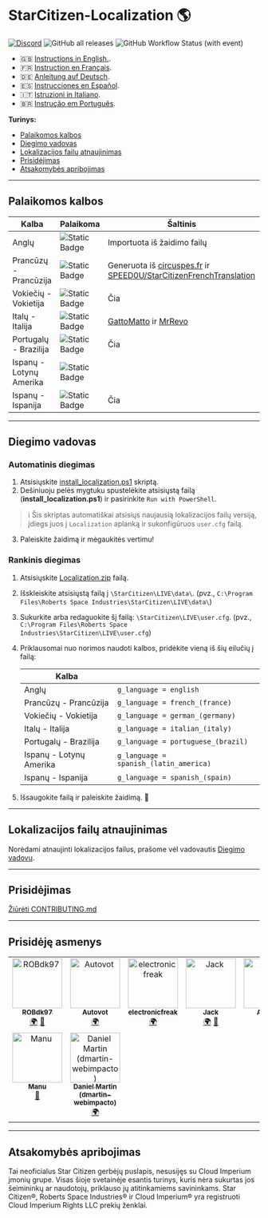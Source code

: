 # StarCitizen-Localization 🌎

[![Discord](https://img.shields.io/discord/1185135396112322620?logo=discord&label=discord)](https://discord.gg/Gbvz9fTmZU)
![GitHub all releases](https://img.shields.io/github/downloads/Dymerz/StarCitizen-Localization/total)
![GitHub Workflow Status (with event)](https://img.shields.io/github/actions/workflow/status/Dymerz/StarCitizen-Localization/.github%2Fworkflows%2Fvalidate-global-ini.yaml?event=push&label=INI%20Validation&link=https%3A%2F%2Fgithub.com%2FDymerz%2FStarCitizen-Localization%2Factions%2Fworkflows%2Fvalidate-global-ini.yaml)


- 🇬🇧 [Instructions in English.](README.md).
- 🇫🇷 [Instruction en Français](README_fr.md).
- 🇩🇪 [Anleitung auf Deutsch](README_de.md).
- 🇪🇸 [Instrucciones en Español](README_es.md).
- 🇮🇹 [Istruzioni in Italiano](README_it.md).
- 🇧🇷 [Instrução em Português](README_ptbr.md).

**Turinys:**
  - [Palaikomos kalbos](#supported-languages)
  - [Diegimo vadovas](#installation-guide)
  - [Lokalizacijos failų atnaujinimas](#contributing)
  - [Prisidėjimas](#contributing)
  - [Atsakomybės apribojimas](#Disclaimer)

---
## Palaikomos kalbos

| Kalba | Palaikoma | Šaltinis |
|---|---|---|
| Anglų | ![Static Badge](https://img.shields.io/badge/3.23.1a-LIVE-brightgreen) | Importuota iš žaidimo failų |
| Prancūzų - Prancūzija | ![Static Badge](https://img.shields.io/badge/3.23.1a-LIVE-brightgreen) | Generuota iš [circuspes.fr](https://traduction.circuspes.fr) ir [SPEED0U/StarCitizenFrenchTranslation](https://github.com/SPEED0U/StarCitizenFrenchTranslation) |
| Vokiečių - Vokietija | ![Static Badge](https://img.shields.io/badge/3.23.1a-LIVE-brightgreen) | Čia |
| Italų - Italija | ![Static Badge](https://img.shields.io/badge/3.23.0-LIVE-yellow) | [GattoMatto](https://robertsspaceindustries.com/citizens/GattoMatto) ir [MrRevo](https://robertsspaceindustries.com/citizens/MrRevo) |
| Portugalų - Brazilija | ![Static Badge](https://img.shields.io/badge/3.23.1a-LIVE-brightgreen)| Čia |
| Ispanų - Lotynų Amerika | ![Static Badge](https://img.shields.io/badge/x.xx.x-LIVE-darkred) |
| Ispanų - Ispanija | ![Static Badge](https://img.shields.io/badge/3.23.1a-LIVE-brightgreen) | Čia |

---
## Diegimo vadovas

### Automatinis diegimas
1. Atsisiųskite [install_localization.ps1](https://github.com/Dymerz/StarCitizen-Localization/releases/latest/download/install_localization.ps1) skriptą.
2. Dešiniuoju pelės mygtuku spustelėkite atsisiųstą failą (**install_localization.ps1**) ir pasirinkite `Run with PowerShell`.
  > ℹ️ Šis skriptas automatiškai atsisiųs naujausią lokalizacijos failų versiją, įdiegs juos į `Localization` aplanką ir sukonfigūruos `user.cfg` failą.
3. Paleiskite žaidimą ir mėgaukitės vertimu!

### Rankinis diegimas
1. Atsisiųskite [Localization.zip](https://github.com/Dymerz/StarCitizen-Localization/releases/latest/download/Localization.zip) failą.
2. Išskleiskite atsisiųstą failą į `\StarCitizen\LIVE\data\`. (pvz., `C:\Program Files\Roberts Space Industries\StarCitizen\LIVE\data\`)
3. Sukurkite arba redaguokite šį failą: `\StarCitizen\LIVE\user.cfg`. (pvz., `C:\Program Files\Roberts Space Industries\StarCitizen\LIVE\user.cfg`)
4. Priklausomai nuo norimos naudoti kalbos, pridėkite vieną iš šių eilučių į failą:

    | Kalba |   |
    |---|---|
    | Anglų | `g_language = english` |
    | Prancūzų - Prancūzija | `g_language = french_(france)` |
    | Vokiečių - Vokietija | `g_language = german_(germany)` |
    | Italų - Italija | `g_language = italian_(italy)` |
    | Portugalų - Brazilija | `g_language = portuguese_(brazil)` |
    | Ispanų - Lotynų Amerika | `g_language = spanish_(latin_america)` |
    | Ispanų - Ispanija | `g_language = spanish_(spain) ` |

5. Išsaugokite failą ir paleiskite žaidimą. 🚀

---
## Lokalizacijos failų atnaujinimas
Norėdami atnaujinti lokalizacijos failus, prašome vėl vadovautis [Diegimo vadovu](#installation-guide).

---
## Prisidėjimas
[Žiūrėti CONTRIBUTING.md](CONTRIBUTING.md)

---
## Prisidėję asmenys
<!-- ALL-CONTRIBUTORS-LIST:START - Do not remove or modify this section -->
<!-- prettier-ignore-start -->
<!-- markdownlint-disable -->
<table>
  <tbody>
    <tr>
      <td align="center" valign="top" width="14.28%"><a href="https://github.com/ROBdk97"><img src="https://avatars.githubusercontent.com/u/9892024?v=4?s=100" width="100px;" alt="ROBdk97"/><br /><sub><b>ROBdk97</b></sub></a><br /><a href="#translation-ROBdk97" title="Translation">🌍</a> <a href="#projectManagement-ROBdk97" title="Project Management">📆</a></td>
      <td align="center" valign="top" width="14.28%"><a href="https://github.com/Autovot"><img src="https://avatars.githubusercontent.com/u/87210193?v=4?s=100" width="100px;" alt="Autovot"/><br /><sub><b>Autovot</b></sub></a><br /><a href="#translation-Autovot" title="Translation">🌍</a></td>
      <td align="center" valign="top" width="14.28%"><a href="https://github.com/electronicfreak"><img src="https://avatars.githubusercontent.com/u/11193801?v=4?s=100" width="100px;" alt="electronicfreak"/><br /><sub><b>electronicfreak</b></sub></a><br /><a href="#translation-electronicfreak" title="Translation">🌍</a></td>
      <td align="center" valign="top" width="14.28%"><a href="https://github.com/Jack-mk"><img src="https://avatars.githubusercontent.com/u/22667101?v=4?s=100" width="100px;" alt="Jack"/><br /><sub><b>Jack</b></sub></a><br /><a href="#translation-Jack-mk" title="Translation">🌍</a> <a href="#projectManagement-Jack-mk" title="Project Management">📆</a></td>
      <td align="center" valign="top" width="14.28%"><a href="https://github.com/Auhrus"><img src="https://avatars.githubusercontent.com/u/57270834?v=4?s=100" width="100px;" alt="Auhrus"/><br /><sub><b>Auhrus</b></sub></a><br /><a href="#translation-Auhrus" title="Translation">🌍</a> <a href="#projectManagement-Auhrus" title="Project Management">📆</a></td>
      <td align="center" valign="top" width="14.28%"><a href="https://github.com/Nxzzin"><img src="https://avatars.githubusercontent.com/u/148262077?v=4?s=100" width="100px;" alt="Nxzzin"/><br /><sub><b>Nxzzin</b></sub></a><br /><a href="#translation-Nxzzin" title="Translation">🌍</a></td>
      <td align="center" valign="top" width="14.28%"><a href="https://github.com/InterPlay02"><img

 src="https://avatars.githubusercontent.com/u/23037423?v=4?s=100" width="100px;" alt="InterPlay"/><br /><sub><b>InterPlay</b></sub></a><br /><a href="#translation-InterPlay02" title="Translation">🌍</a></td>
    </tr>
    <tr>
      <td align="center" valign="top" width="14.28%"><a href="https://github.com/Brill65"><img src="https://avatars.githubusercontent.com/u/8363399?v=4?s=100" width="100px;" alt="Manu"/><br /><sub><b>Manu</b></sub></a><br /><a href="#review-Brill65" title="Reviewed Pull Requests">👀</a></td>
      <td align="center" valign="top" width="14.28%"><a href="https://github.com/danidomen"><img src="https://avatars.githubusercontent.com/u/5998908?v=4?s=100" width="100px;" alt="Daniel Martin (dmartin-webimpacto)"/><br /><sub><b>Daniel Martin (dmartin-webimpacto)</b></sub></a><br /><a href="#translation-danidomen" title="Translation">🌍</a></td>
    </tr>
  </tbody>
</table>

<!-- markdownlint-restore -->
<!-- prettier-ignore-end -->

<!-- ALL-CONTRIBUTORS-LIST:END -->

---
## Atsakomybės apribojimas
Tai neoficialus Star Citizen gerbėjų puslapis, nesusijęs su Cloud Imperium įmonių grupe. Visas šioje svetainėje esantis turinys, kuris nėra sukurtas jos šeimininkų ar naudotojų, priklauso jų atitinkamiems savininkams. Star Citizen®, Roberts Space Industries® ir Cloud Imperium® yra registruoti Cloud Imperium Rights LLC prekių ženklai.